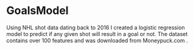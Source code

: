 # GoalsModel

Using NHL shot data dating back to 2016 I created a logistic regression model to predict if any given shot will result in a goal or not. The dataset contains over 100 features and was downloaded from Moneypuck.com .
